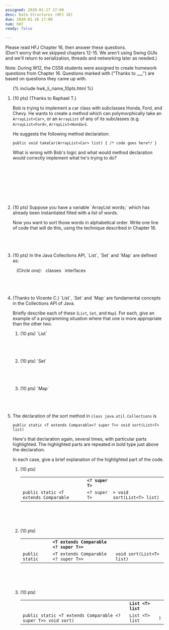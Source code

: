 ```yaml
---
assigned: 2020-01-17 17:00
desc: Data Structures (HFJ 16)
due: 2020-01-26 17:00
num: h07
ready: false

---
```


<div style="display:none;"> https://ucsb-cs56.github.io/f19/hwk/h07 
</div>

<style>
 li.explain-code  table {
    border: none;
 }
 
 li.explain-code table * th {
    border: none;
 }

 li.explain-code table * tr td {
    border: none;
    font-weight: bold;
 }
 
  li.explain-code table * tr:last-child td {
    border: none;
    font-weight: normal;
 }

</style>

Please read <span data-hfj="16">HFJ Chapter 16</span>, then answer these questions.   
(Don't worry that we skipped chapters 12-15.  We aren't using Swing GUIs and we'll return to serialization, 
threads and networking later as needed.)

Note: During W12, the CS56 students were assigned to create homework questions from Chapter 16.  Questions marked with ("Thanks to ___") are based on questions they came up with. 

<ol>

{% include hwk_li_name_10pts.html %}

<li markdown="1" style="margin-bottom:10em;"> (10 pts) (Thanks to Raphael T.)  

Bob is trying to implement a car class with subclasses Honda, Ford, and Chevy. He wants to create a method which can polymorphically take an `ArrayList<Car>`, or an `ArrayList` of any of its subclasses (e.g. `ArrayList<Ford>`, `ArrayList<Honda>`).

He suggests the following method declaration:

```
public void takeCar(ArrayList<Car> list) { /* code goes here*/ }
```

What is wrong with Bob's logic and what would method declaration would correctly implement what he's trying to do? 


</li>
 
<li style="margin-bottom:5em;" markdown="1"> (10 pts) Suppose you have a variable `ArrayList<String> words;` which has already been instantiated filled with a list of words.

Now you want to sort those words in alphabetical order. Write one line of code that will do this, using the technique described in Chapter 16.

</li>

<li style="margin-bottom:5em;" markdown="1"> (10 pts) In the Java Collections API, `List`, `Set` and `Map` are defined as:

&nbsp;&nbsp;&nbsp;<em>(Circle one):</em>&nbsp;&nbsp;&nbsp;classes&nbsp;&nbsp;&nbsp;interfaces

<div class="pagebreak">

</div>

</li>

<li markdown="1"> (Thanks to Vicente C.) `List`, `Set` and `Map` are fundamental concepts in the Collections API of Java.

Briefly describe each of these (`List`, `Set`, and `Map`).  For each, give an example of a programming situation where that one is more appropriate than the other two.

<ol>
<li markdown="1" style="margin-bottom: 5em;"> (10 pts) `List`
</li>

<li markdown="1" style="margin-bottom: 5em;"> (10 pts) `Set`
</li>

<li markdown="1" style="margin-bottom: 5em;"> (10 pts) `Map`
</li>

</ol>

</li>


<li style="margin-bottom:4em;" markdown="1">


The declaration of the sort method in `class java.util.Collections` is


```
public static <T extends Comparable<? super T>> void sort(List<T> list)
```

Here's that declaration again, several times, with particular parts highlighted.  The highlighted parts are repeated in bold type
just above the declaration.

In each case, give a brief explanation of the highlighted part of the code.

<ol>

<li style="margin-bottom:6em;"  markdown="1" class="explain-code"> (10 pts) 

|                                      |                |                             |
|--------------------------------------|----------------|-----------------------------|
|                                      | `<? super T>`  |                             |
|`public static <T extends Comparable` | `<? super T>`  | `> void sort(List<T> list)` |

</li>


<li style="margin-bottom:6em;" markdown="1" class="explain-code"> (10 pts) 

|                |                                      |                            |
|----------------|--------------------------------------|----------------------------|
|                | `<T extends Comparable <? super T>>` |                            |
|`public static` | `<T extends Comparable <? super T>>` |  `void sort(List<T> list)` |

</li>



<li style="margin-bottom:6em;"  markdown="1" class="explain-code"> (10 pts)

|                                                              |                  |     |
|--------------------------------------------------------------|------------------|-----|
|                                                              |  `List <T> list` |     |
|`public static <T extends Comparable <? super T>> void sort(` | `List <T> list`  | `)` |



</li>



</ol>

</li>

</ol>

